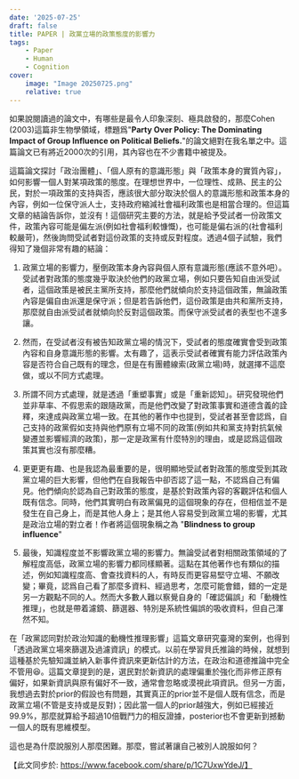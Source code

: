 ```yaml
---
date: '2025-07-25'
draft: false
title: PAPER | 政黨立場的政策態度的影響力
tags: 
    - Paper
    - Human
    - Cognition
cover:
    image: "Image 20250725.png"
    relative: true
---
```

如果說閱讀過的論文中，有哪些是最令人印象深刻、極具啟發的，那麼Cohen (2003)這篇非生物學領域，標題爲"**Party Over Policy: The Dominating Impact of Group Influence on Political Beliefs.**"的論文絕對在我名單之中。這篇論文已有將近2000次的引用，其內容也在不少書籍中被提及。

這篇論文探討「政治團體」、「個人原有的意識形態」與「政策本身的實質內容」，如何影響一個人對某項政策的態度。在理想世界中，一位理性、成熟、民主的公民，對於一項政策的支持與否，應該很大部分取決於個人的意識形態和政策本身的內容，例如一位保守派人士，支持政府縮減社會福利政策也是相當合理的。但這篇文章的結論告訴你，並沒有！這個研究主要的方法，就是給予受試者一份政策文件，政策內容可能是偏左派(例如社會福利較慷慨)，也可能是偏右派的(社會福利較嚴苛)，然後詢問受試者對這份政策的支持或反對程度。透過4個子試驗，我們得知了幾個非常有趣的結論：

1. 政黨立場的影響力，壓倒政策本身內容與個人原有意識形態(應該不意外吧）。受試者對政策的態度幾乎取決於他們的政黨立場，例如只要告知自由派受試者，這個政策是被民主黨所支持，那麼他們就傾向於支持這個政策，無論政策內容是偏自由派還是保守派；但是若告訴他們，這份政策是由共和黨所支持，那麼就自由派受試者就傾向於反對這個政策。而保守派受試者的表型也不遑多讓。

2. 然而，在受試者沒有被告知政黨立場的情況下，受試者的態度確實會受到政策內容和自身意識形態的影響。太有趣了，這表示受試者確實有能力評估政策內容是否符合自己既有的理念，但是在有團體線索(政黨立場)時，就選擇不這麼做，或以不同方式處理。

3. 所謂不同方式處理，就是透過「重塑事實」或是「重新認知」。研究發現他們並非草率、不假思索的跟隨政黨，而是他們改變了對政策事實和道德含義的詮釋，來達成與政黨立場一致。在其他的著作中也提到，受試者甚至會認爲，自己支持的政黨假如支持與他們原有立場不同的政策(例如共和黨支持對抗氣候變遷並影響經濟的政策)，那一定是政黨有什麼特別的理由，或是認爲這個政策其實也沒有那麼糟。

4. 更更更有趣、也是我認為最重要的是，很明顯地受試者對政策的態度受到其政黨立場的巨大影響，但他們在自我報告中卻否認了這一點，不認爲自己有偏見。他們傾向於認為自己對政策的態度，是基於對政策內容的客觀評估和個人既有信念。同時，他們其實明白有政黨偏見的這個現象的存在，但相信並不是發生在自己身上，而是其他人身上；是其他人容易受到政黨立場的影響，尤其是政治立場的對立者！作者將這個現象稱之為 "**Blindness to group influence**"

5. 最後，知識程度並不影響政黨立場的影響力。無論受試者對相關政策領域的了解程度高低，政黨立場的影響力都同樣顯著。這點在其他著作也有類似的描述，例如知識程度高、會查找資料的人，有時反而更容易堅守立場、不願改變；畢竟，認爲自己看了那麼多資料、經過思考，怎麼可能會錯，錯的一定是另一方觀點不同的人。然而大多數人難以察覺自身的「確認偏誤」和「動機性推理」，也就是帶着濾鏡、篩選器、特別是系統性偏誤的吸收資料，但自己渾然不知。

在「政黨認同對於政治知識的動機性推理影響」這篇文章研究臺灣的案例，也得到「透過政黨立場來篩選及過濾資訊」的模式。以前在學習貝氏推論的時候，就想到這種基於先驗知識並納入新事件資訊來更新估計的方法，在政治和道德推論中完全不管用😆。這篇文章提到的是，選民對於新資訊的處理偏重於強化而非修正原有偏好，如果新資訊與原有偏好不一致，通常會忽略或漠視此項資訊。但另一方面，我想過去對於prior的假設也有問題，其實真正的prior並不是個人既有信念，而是政黨立場(不管是支持或是反對)；因此當一個人的prior越強大，例如已經接近99.9%，那麼就算給予超過10倍戰鬥力的相反證據，posterior也不會更新到撼動一個人的既有思維模型。

這也是為什麼說服別人那麼困難。那麼，嘗試著讓自己被別人說服如何？

【此文同步於: https://www.facebook.com/share/p/1C7UxwYdeJ/】